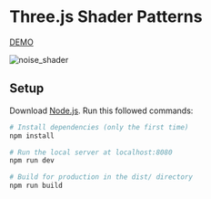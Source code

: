 # Three.js Shader Patterns

[DEMO](https://shader-patterns.netlify.app)

![noise_shader](https://user-images.githubusercontent.com/4311684/126045908-58095d51-d431-4c80-a0cd-5c84e3447151.gif)

## Setup

Download [Node.js](https://nodejs.org/en/download/).
Run this followed commands:

```bash
# Install dependencies (only the first time)
npm install

# Run the local server at localhost:8080
npm run dev

# Build for production in the dist/ directory
npm run build
```
